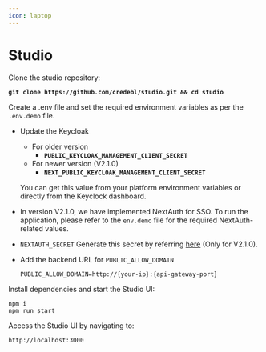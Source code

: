 ```yaml
---
icon: laptop
---
```


# Studio

Clone the studio repository:

<pre><code><strong>git clone https://github.com/credebl/studio.git &#x26;&#x26; cd studio
</strong></code></pre>

Create a .env file and set the required environment variables as per the `.env.demo` file.

*   Update the Keycloak&#x20;

    * For older version&#x20;
      * **`PUBLIC_KEYCLOAK_MANAGEMENT_CLIENT_SECRET`**
    * For newer version (V2.1.0)
      * **`NEXT_PUBLIC_KEYCLOAK_MANAGEMENT_CLIENT_SECRET`**

    You can get this value from your platform environment variables or directly from the Keyclock dashboard.
* In version V2.1.0, we have implemented NextAuth for SSO. To run the application, please refer to the `env.demo` file for the required NextAuth-related values.
* `NEXTAUTH_SECRET` Generate this secret by referring [here](https://next-auth.js.org/configuration/options#nextauth_secret.) (Only for V2.1.0).
*   Add the backend URL for `PUBLIC_ALLOW_DOMAIN`

    ```
    PUBLIC_ALLOW_DOMAIN=http://{your-ip}:{api-gateway-port}
    ```

Install dependencies and start the Studio UI:

```
npm i 
npm run start
```

Access the Studio UI by navigating to:

```
http://localhost:3000
```
